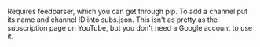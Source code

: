 Requires feedparser, which you can get through pip. To add a channel put its name and channel ID into subs.json. This isn't as pretty as the subscription page on YouTube, but you don't need a Google account to use it.
